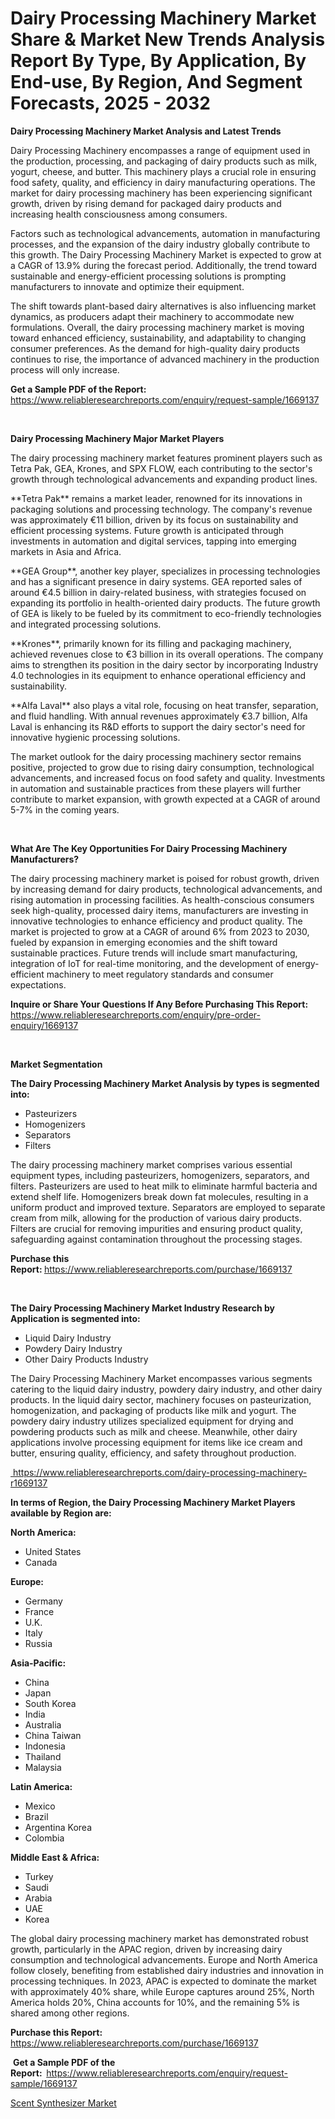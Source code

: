 <p><h1>Dairy Processing Machinery Market Share & Market New Trends Analysis Report By Type, By Application, By End-use, By Region, And Segment Forecasts, 2025 - 2032</h1></p><p><strong>Dairy Processing Machinery Market Analysis and Latest Trends</strong></p>
<p><p>Dairy Processing Machinery encompasses a range of equipment used in the production, processing, and packaging of dairy products such as milk, yogurt, cheese, and butter. This machinery plays a crucial role in ensuring food safety, quality, and efficiency in dairy manufacturing operations. The market for dairy processing machinery has been experiencing significant growth, driven by rising demand for packaged dairy products and increasing health consciousness among consumers.</p><p>Factors such as technological advancements, automation in manufacturing processes, and the expansion of the dairy industry globally contribute to this growth. The Dairy Processing Machinery Market is expected to grow at a CAGR of 13.9% during the forecast period. Additionally, the trend toward sustainable and energy-efficient processing solutions is prompting manufacturers to innovate and optimize their equipment. </p><p>The shift towards plant-based dairy alternatives is also influencing market dynamics, as producers adapt their machinery to accommodate new formulations. Overall, the dairy processing machinery market is moving toward enhanced efficiency, sustainability, and adaptability to changing consumer preferences. As the demand for high-quality dairy products continues to rise, the importance of advanced machinery in the production process will only increase.</p></p>
<p><strong>Get a Sample PDF of the Report:&nbsp;</strong> <a href="https://www.reliableresearchreports.com/enquiry/request-sample/1669137?utm_campaign=3581&utm_medium=2&utm_source=Github&utm_content=ia&utm_term=08042025&utm_id=dairy-processing-machinery">https://www.reliableresearchreports.com/enquiry/request-sample/1669137</a></p>
<p>&nbsp;</p>
<p><strong>Dairy Processing Machinery Major Market Players</strong></p>
<p><p>The dairy processing machinery market features prominent players such as Tetra Pak, GEA, Krones, and SPX FLOW, each contributing to the sector's growth through technological advancements and expanding product lines. </p><p>**Tetra Pak** remains a market leader, renowned for its innovations in packaging solutions and processing technology. The company's revenue was approximately €11 billion, driven by its focus on sustainability and efficient processing systems. Future growth is anticipated through investments in automation and digital services, tapping into emerging markets in Asia and Africa.</p><p>**GEA Group**, another key player, specializes in processing technologies and has a significant presence in dairy systems. GEA reported sales of around €4.5 billion in dairy-related business, with strategies focused on expanding its portfolio in health-oriented dairy products. The future growth of GEA is likely to be fueled by its commitment to eco-friendly technologies and integrated processing solutions.</p><p>**Krones**, primarily known for its filling and packaging machinery, achieved revenues close to €3 billion in its overall operations. The company aims to strengthen its position in the dairy sector by incorporating Industry 4.0 technologies in its equipment to enhance operational efficiency and sustainability.</p><p>**Alfa Laval** also plays a vital role, focusing on heat transfer, separation, and fluid handling. With annual revenues approximately €3.7 billion, Alfa Laval is enhancing its R&D efforts to support the dairy sector's need for innovative hygienic processing solutions.</p><p>The market outlook for the dairy processing machinery sector remains positive, projected to grow due to rising dairy consumption, technological advancements, and increased focus on food safety and quality. Investments in automation and sustainable practices from these players will further contribute to market expansion, with growth expected at a CAGR of around 5-7% in the coming years.</p></p>
<p>&nbsp;</p>
<p><strong>What Are The Key Opportunities For Dairy Processing Machinery Manufacturers?</strong></p>
<p><p>The dairy processing machinery market is poised for robust growth, driven by increasing demand for dairy products, technological advancements, and rising automation in processing facilities. As health-conscious consumers seek high-quality, processed dairy items, manufacturers are investing in innovative technologies to enhance efficiency and product quality. The market is projected to grow at a CAGR of around 6% from 2023 to 2030, fueled by expansion in emerging economies and the shift toward sustainable practices. Future trends will include smart manufacturing, integration of IoT for real-time monitoring, and the development of energy-efficient machinery to meet regulatory standards and consumer expectations.</p></p>
<p><strong>Inquire or Share Your Questions If Any Before Purchasing This Report:</strong> <a href="https://www.reliableresearchreports.com/enquiry/pre-order-enquiry/1669137?utm_campaign=3581&utm_medium=2&utm_source=Github&utm_content=ia&utm_term=08042025&utm_id=dairy-processing-machinery">https://www.reliableresearchreports.com/enquiry/pre-order-enquiry/1669137</a></p>
<p>&nbsp;</p>
<p><strong>Market Segmentation</strong></p>
<p><strong>The Dairy Processing Machinery Market Analysis by types is segmented into:</strong></p>
<p><ul><li>Pasteurizers</li><li>Homogenizers</li><li>Separators</li><li>Filters</li></ul></p>
<p><p>The dairy processing machinery market comprises various essential equipment types, including pasteurizers, homogenizers, separators, and filters. Pasteurizers are used to heat milk to eliminate harmful bacteria and extend shelf life. Homogenizers break down fat molecules, resulting in a uniform product and improved texture. Separators are employed to separate cream from milk, allowing for the production of various dairy products. Filters are crucial for removing impurities and ensuring product quality, safeguarding against contamination throughout the processing stages.</p></p>
<p><strong>Purchase this Report:&nbsp;</strong><a href="https://www.reliableresearchreports.com/purchase/1669137?utm_campaign=3581&utm_medium=2&utm_source=Github&utm_content=ia&utm_term=08042025&utm_id=dairy-processing-machinery">https://www.reliableresearchreports.com/purchase/1669137</a></p>
<p>&nbsp;</p>
<p><strong>The Dairy Processing Machinery Market Industry Research by Application is segmented into:</strong></p>
<p><ul><li>Liquid Dairy Industry</li><li>Powdery Dairy Industry</li><li>Other Dairy Products Industry</li></ul></p>
<p><p>The Dairy Processing Machinery Market encompasses various segments catering to the liquid dairy industry, powdery dairy industry, and other dairy products. In the liquid dairy sector, machinery focuses on pasteurization, homogenization, and packaging of products like milk and yogurt. The powdery dairy industry utilizes specialized equipment for drying and powdering products such as milk and cheese. Meanwhile, other dairy applications involve processing equipment for items like ice cream and butter, ensuring quality, efficiency, and safety throughout production.</p></p>
<p><a href="https://www.reliableresearchreports.com/dairy-processing-machinery-r1669137?utm_campaign=3581&utm_medium=2&utm_source=Github&utm_content=ia&utm_term=08042025&utm_id=dairy-processing-machinery">&nbsp;https://www.reliableresearchreports.com/dairy-processing-machinery-r1669137</a></p>
<p><strong>In terms of Region, the Dairy Processing Machinery Market Players available by Region are:</strong></p>
<p>
    <p> <strong> North America: </strong>
        <ul>
            <li>United States</li>
            <li>Canada</li>
        </ul>
        </p> 
    <p> <strong> Europe: </strong>
        <ul>
            <li>Germany</li>
            <li>France</li>
            <li>U.K.</li>
            <li>Italy</li>
            <li>Russia</li>
        </ul>
        </p> 
    <p> <strong> Asia-Pacific: </strong>
        <ul>
            <li>China</li>
            <li>Japan</li>
            <li>South Korea</li>
            <li>India</li>
            <li>Australia</li>
            <li>China Taiwan</li>
            <li>Indonesia</li>
            <li>Thailand</li>
            <li>Malaysia</li>
        </ul>
        </p> 
    <p> <strong> Latin America: </strong>
        <ul>
            <li>Mexico</li>
            <li>Brazil</li>
            <li>Argentina Korea</li>
            <li>Colombia</li>
        </ul>
        </p> 
    <p> <strong> Middle East & Africa: </strong>
        <ul>
            <li>Turkey</li>
            <li>Saudi</li>
            <li>Arabia</li>
            <li>UAE</li>
            <li>Korea</li>
        </ul>
    </p>
    </p>
<p><p>The global dairy processing machinery market has demonstrated robust growth, particularly in the APAC region, driven by increasing dairy consumption and technological advancements. Europe and North America follow closely, benefiting from established dairy industries and innovation in processing techniques. In 2023, APAC is expected to dominate the market with approximately 40% share, while Europe captures around 25%, North America holds 20%, China accounts for 10%, and the remaining 5% is shared among other regions.</p></p>
<p><strong>Purchase this Report: </strong><a href="https://www.reliableresearchreports.com/purchase/1669137?utm_campaign=3581&utm_medium=2&utm_source=Github&utm_content=ia&utm_term=08042025&utm_id=dairy-processing-machinery">https://www.reliableresearchreports.com/purchase/1669137</a></p>
<p>&nbsp;<strong>Get a Sample PDF of the Report:&nbsp;&nbsp;</strong><a href="https://www.reliableresearchreports.com/enquiry/request-sample/1669137?utm_campaign=3581&utm_medium=2&utm_source=Github&utm_content=ia&utm_term=08042025&utm_id=dairy-processing-machinery">https://www.reliableresearchreports.com/enquiry/request-sample/1669137</a></p>
<p><strong></strong></p>
<p><p><a href="https://github.com/anejaryaan8m/Market-Research-Report-List-1/blob/main/scent-synthesizer-market.md?utm_campaign=3581&utm_medium=2&utm_source=Github&utm_content=ia&utm_term=08042025&utm_id=dairy-processing-machinery">Scent Synthesizer Market</a></p></p>